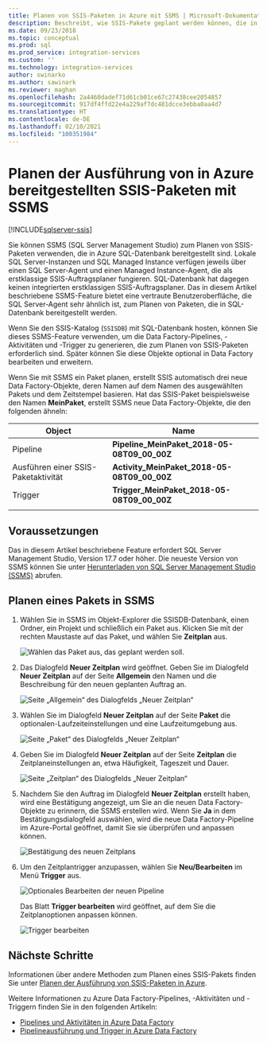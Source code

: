 ```yaml
---
title: Planen von SSIS-Paketen in Azure mit SSMS | Microsoft-Dokumentation
description: Beschreibt, wie SSIS-Pakete geplant werden können, die in Azure SQL-Datenbank bereitgestellt werden sollen, indem in SQL Server Management Studio (SSMS) der Befehl „Zeitplan“ verwendet wird.
ms.date: 09/23/2018
ms.topic: conceptual
ms.prod: sql
ms.prod_service: integration-services
ms.custom: ''
ms.technology: integration-services
author: swinarko
ms.author: sawinark
ms.reviewer: maghan
ms.openlocfilehash: 2a4460dadef71d61cb01ce67c27438cee2054857
ms.sourcegitcommit: 917df4ffd22e4a229af7dc481dcce3ebba0aa4d7
ms.translationtype: HT
ms.contentlocale: de-DE
ms.lasthandoff: 02/10/2021
ms.locfileid: "100351984"
---
```

# <a name="schedule-the-execution-of-ssis-packages-deployed-in-azure-with-sql-server-management-studio-ssms"></a>Planen der Ausführung von in Azure bereitgestellten SSIS-Paketen mit SSMS

[!INCLUDE[sqlserver-ssis](../../includes/applies-to-version/sqlserver-ssis.md)]



Sie können SSMS (SQL Server Management Studio) zum Planen von SSIS-Paketen verwenden, die in Azure SQL-Datenbank bereitgestellt sind. Lokale SQL Server-Instanzen und SQL Managed Instance verfügen jeweils über einen SQL Server-Agent und einen Managed Instance-Agent, die als erstklassige SSIS-Auftragsplaner fungieren. SQL-Datenbank hat dagegen keinen integrierten erstklassigen SSIS-Auftragsplaner. Das in diesem Artikel beschriebene SSMS-Feature bietet eine vertraute Benutzeroberfläche, die SQL Server-Agent sehr ähnlich ist, zum Planen von Paketen, die in SQL-Datenbank bereitgestellt werden.

Wenn Sie den SSIS-Katalog (`SSISDB`) mit SQL-Datenbank hosten, können Sie dieses SSMS-Feature verwenden, um die Data Factory-Pipelines, -Aktivitäten und -Trigger zu generieren, die zum Planen von SSIS-Paketen erforderlich sind. Später können Sie diese Objekte optional in Data Factory bearbeiten und erweitern.

Wenn Sie mit SSMS ein Paket planen, erstellt SSIS automatisch drei neue Data Factory-Objekte, deren Namen auf dem Namen des ausgewählten Pakets und dem Zeitstempel basieren. Hat das SSIS-Paket beispielsweise den Namen **MeinPaket**, erstellt SSMS neue Data Factory-Objekte, die den folgenden ähneln:

| Object | Name |
|---|---|
| Pipeline | **Pipeline_MeinPaket_2018-05-08T09_00_00Z** |
| Ausführen einer SSIS-Paketaktivität | **Activity_MeinPaket_2018-05-08T09_00_00Z** |
| Trigger | **Trigger_MeinPaket_2018-05-08T09_00_00Z** |
|||

## <a name="prerequisites"></a>Voraussetzungen

Das in diesem Artikel beschriebene Feature erfordert SQL Server Management Studio, Version 17.7 oder höher. Die neueste Version von SSMS können Sie unter [Herunterladen von SQL Server Management Studio (SSMS)](../../ssms/download-sql-server-management-studio-ssms.md) abrufen.

## <a name="schedule-a-package-in-ssms"></a>Planen eines Pakets in SSMS

1. Wählen Sie in SSMS im Objekt-Explorer die SSISDB-Datenbank, einen Ordner, ein Projekt und schließlich ein Paket aus. Klicken Sie mit der rechten Maustaste auf das Paket, und wählen Sie **Zeitplan** aus.

    ![Wählen das Paket aus, das geplant werden soll.](media/ssis-azure-schedule-packages-ssms/schedule-ssms-image1-schedule.png)

2. Das Dialogfeld **Neuer Zeitplan** wird geöffnet. Geben Sie im Dialogfeld **Neuer Zeitplan** auf der Seite **Allgemein** den Namen und die Beschreibung für den neuen geplanten Auftrag an.

    ![Seite „Allgemein“ des Dialogfelds „Neuer Zeitplan“](media/ssis-azure-schedule-packages-ssms/schedule-ssms-image2-new-schedule.png)

3. Wählen Sie im Dialogfeld **Neuer Zeitplan** auf der Seite **Paket** die optionalen-Laufzeiteinstellungen und eine Laufzeitumgebung aus.

    ![Seite „Paket“ des Dialogfelds „Neuer Zeitplan“](media/ssis-azure-schedule-packages-ssms/schedule-ssms-image3-new-schedule2.png)

4. Geben Sie im Dialogfeld **Neuer Zeitplan** auf der Seite **Zeitplan** die Zeitplaneinstellungen an, etwa Häufigkeit, Tageszeit und Dauer.

    ![Seite „Zeitplan“ des Dialogfelds „Neuer Zeitplan“](media/ssis-azure-schedule-packages-ssms/schedule-ssms-image4-new-schedule3.png)

5. Nachdem Sie den Auftrag im Dialogfeld **Neuer Zeitplan** erstellt haben, wird eine Bestätigung angezeigt, um Sie an die neuen Data Factory-Objekte zu erinnern, die SSMS erstellen wird. Wenn Sie **Ja** in dem Bestätigungsdialogfeld auswählen, wird die neue Data Factory-Pipeline im Azure-Portal geöffnet, damit Sie sie überprüfen und anpassen können.

    ![Bestätigung des neuen Zeitplans](media/ssis-azure-schedule-packages-ssms/schedule-ssms-image5-confirmation.png)

6. Um den Zeitplantrigger anzupassen, wählen Sie **Neu/Bearbeiten** im Menü **Trigger** aus.

    ![Optionales Bearbeiten der neuen Pipeline](media/ssis-azure-schedule-packages-ssms/schedule-ssms-image6-edit.png)

    Das Blatt **Trigger bearbeiten** wird geöffnet, auf dem Sie die Zeitplanoptionen anpassen können.

    ![Trigger bearbeiten](media/ssis-azure-schedule-packages-ssms/schedule-ssms-image7-edit2.png)

## <a name="next-steps"></a>Nächste Schritte

Informationen über andere Methoden zum Planen eines SSIS-Pakets finden Sie unter [Planen der Ausführung von SSIS-Paketen in Azure](ssis-azure-schedule-packages.md).

Weitere Informationen zu Azure Data Factory-Pipelines, -Aktivitäten und -Triggern finden Sie in den folgenden Artikeln:
-   [Pipelines und Aktivitäten in Azure Data Factory](/azure/data-factory/concepts-pipelines-activities)
-   [Pipelineausführung und Trigger in Azure Data Factory](/azure/data-factory/concepts-pipeline-execution-triggers)